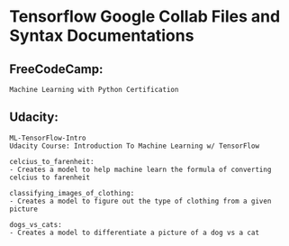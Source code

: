 # Tensorflow Google Collab Files and Syntax Documentations

## FreeCodeCamp:
    Machine Learning with Python Certification
    




## Udacity:
    ML-TensorFlow-Intro
    Udacity Course: Introduction To Machine Learning w/ TensorFlow
    
    celcius_to_farenheit:
    - Creates a model to help machine learn the formula of converting celcius to farenheit
    
    classifying_images_of_clothing:
    - Creates a model to figure out the type of clothing from a given picture
    
    dogs_vs_cats:
    - Creates a model to differentiate a picture of a dog vs a cat 
